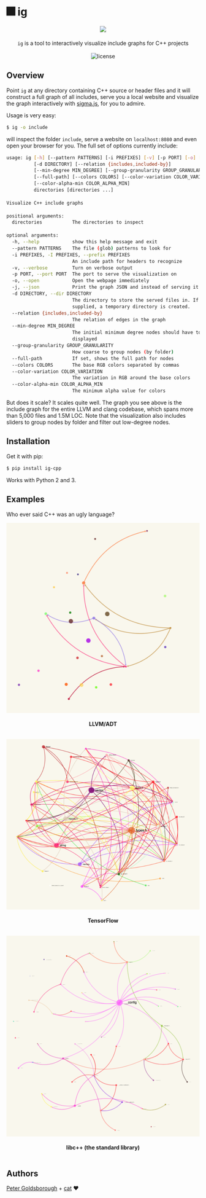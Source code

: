 # :fireworks: ig

<p align="center">
  <img src="extra/graph.gif">
  <br><br>
  <code>ig</code> is a tool to interactively visualize include graphs for C++ projects
  <br><br>
  <img alt="license" src="https://img.shields.io/github/license/mashape/apistatus.svg"/>
</p>

## Overview

Point `ig` at any directory containing C++ source or header files and it will
construct a full graph of all includes, serve you a local website and visualize
the graph interactively with [sigma.js](http://sigmajs.org), for you to admire.

Usage is very easy:

```sh
$ ig -o include
```

will inspect the folder `include`, serve a website on `localhost:8080` and even
open your browser for you. The full set of options currently include:

```sh
usage: ig [-h] [--pattern PATTERNS] [-i PREFIXES] [-v] [-p PORT] [-o] [-j]
          [-d DIRECTORY] [--relation {includes,included-by}]
          [--min-degree MIN_DEGREE] [--group-granularity GROUP_GRANULARITY]
          [--full-path] [--colors COLORS] [--color-variation COLOR_VARIATION]
          [--color-alpha-min COLOR_ALPHA_MIN]
          directories [directories ...]

Visualize C++ include graphs

positional arguments:
  directories           The directories to inspect

optional arguments:
  -h, --help            show this help message and exit
  --pattern PATTERNS    The file (glob) patterns to look for
  -i PREFIXES, -I PREFIXES, --prefix PREFIXES
                        An include path for headers to recognize
  -v, --verbose         Turn on verbose output
  -p PORT, --port PORT  The port to serve the visualization on
  -o, --open            Open the webpage immediately
  -j, --json            Print the graph JSON and instead of serving it
  -d DIRECTORY, --dir DIRECTORY
                        The directory to store the served files in. If not
                        supplied, a temporary directory is created.
  --relation {includes,included-by}
                        The relation of edges in the graph
  --min-degree MIN_DEGREE
                        The initial minimum degree nodes should have to be
                        displayed
  --group-granularity GROUP_GRANULARITY
                        How coarse to group nodes (by folder)
  --full-path           If set, shows the full path for nodes
  --colors COLORS       The base RGB colors separated by commas
  --color-variation COLOR_VARIATION
                        The variation in RGB around the base colors
  --color-alpha-min COLOR_ALPHA_MIN
                        The minimum alpha value for colors
```

But does it scale? It scales quite well. The graph you see above is the include
graph for the entire LLVM and clang codebase, which spans more than 5,000 files
and 1.5M LOC. Note that the visualization also includes sliders to group nodes
by folder and filter out low-degree nodes.

## Installation

Get it with pip:

```sh
$ pip install ig-cpp
```

Works with Python 2 and 3.

## Examples

Who ever said C++ was an ugly language?

<p align="center">
  <img src="extra/llvm-adt.png">
  <br><br>
  <b>LLVM/ADT</b>
  <br><br>
</p>

<p align="center">
  <img src="extra/tf.png">
  <br><br>
  <b>TensorFlow</b>
  <br><br>
</p>

<p align="center">
  <img src="extra/libcxx.png">
  <br><br>
  <b>libc++ (the standard library)</b>
  <br><br>
</p>

## Authors

[Peter Goldsborough](http://goldsborough.me) + [cat](https://goo.gl/IpUmJn)
:heart:
